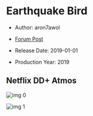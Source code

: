 # Earthquake Bird

* Author: aron7awol

* [Forum Post](https://www.avsforum.com/threads/bass-eq-for-filtered-movies.2995212/post-58825176)

* Release Date: 2019-01-01
* Production Year: 2019

## Netflix DD+ Atmos

![img 0](https://i.imgur.com/wOsmLuB.jpg)

![img 1](https://i.imgur.com/zKPIH3s.png)

